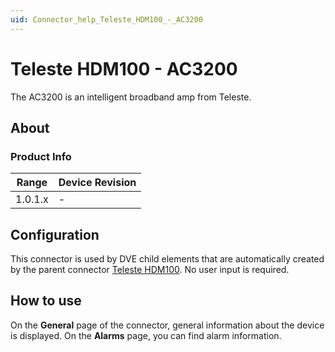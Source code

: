 ```yaml
---
uid: Connector_help_Teleste_HDM100_-_AC3200
---
```


# Teleste HDM100 - AC3200

The AC3200 is an intelligent broadband amp from Teleste.

## About

### Product Info

| **Range** | **Device Revision** |
|------------------|---------------------|
| 1.0.1.x          | \-                  |

## Configuration

This connector is used by DVE child elements that are automatically created by the parent connector [Teleste HDM100](https://catalog.dataminer.services/?q=Teleste%20HDM100). No user input is required.

## How to use

On the **General** page of the connector, general information about the device is displayed. On the **Alarms** page, you can find alarm information.
